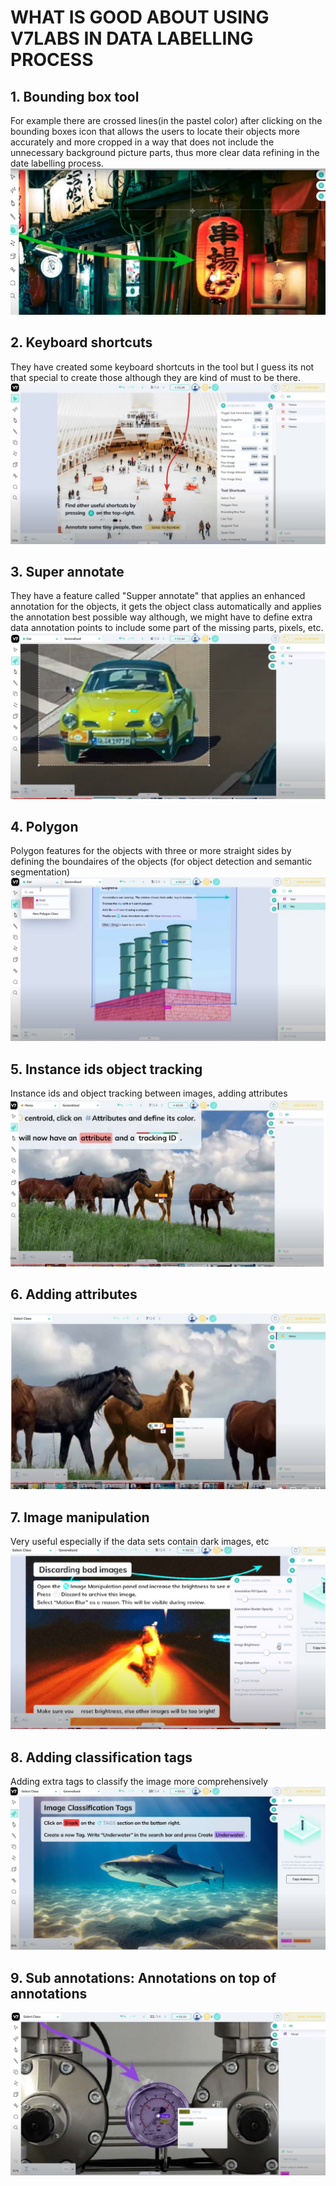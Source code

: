 
# WHAT IS GOOD ABOUT USING V7LABS IN DATA LABELLING PROCESS

## 1. Bounding box tool
For example there are crossed lines(in the pastel color) after clicking on the bounding boxes icon that allows the users to locate their objects more accurately and more cropped
in a way that does not include the unnecessary background picture parts, thus more clear data refining in the date labelling process.
![Crossed lines bounding boxes process](v7labs/crossed_lines_bounding_boxes_process.png)


## 2. Keyboard shortcuts
They have created some keyboard shortcuts in the tool but I guess its not that special to create those although they are kind of must to be there.
![Keyboard shortcuts](v7labs/keyboard_shortcuts.JPG)


## 3.  Super annotate 
They have a feature called "Supper annotate" that applies an enhanced annotation for the objects, it gets the object class automatically and applies the annotation best possible way
although, we might have to define extra data annotation points to include some part of the missing parts, pixels, etc.
![Keyboard shortcuts](v7labs/super_annotate.JPG)


## 4. Polygon
Polygon features for the objects with three or more straight sides by defining the boundaires of the objects (for object detection and semantic segmentation)
![Keyboard shortcuts](v7labs/polygon.JPG)


## 5. Instance ids object tracking
Instance ids and object tracking between images, adding attributes
![Keyboard shortcuts](v7labs/instance_ids_object_tracking.JPG)


## 6. Adding attributes
![Keyboard shortcuts](v7labs/adding_attributes.JPG)


## 7. Image manipulation 
Very useful especially if the data sets contain dark images, etc
![Keyboard shortcuts](v7labs/image_manipulation.JPG)


## 8. Adding classification tags
Adding extra tags to classify the image more comprehensively
![Keyboard shortcuts](v7labs/adding_classification_tags.JPG)


## 9. Sub annotations: Annotations on top of annotations
![Keyboard shortcuts](v7labs/sub_annotations.JPG)
